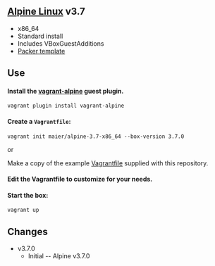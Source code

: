 ## [Alpine Linux](http://alpinelinux.org) v3.7

* x86_64
* Standard install
* Includes VBoxGuestAdditions
* [Packer template](https://github.com/maier/packer-templates/alpine3.7)

## Use

#### Install the [vagrant-alpine](https://github.com/maier/vagrant-alpine) guest plugin.

```
vagrant plugin install vagrant-alpine
```

#### Create a `Vagrantfile`:

```
vagrant init maier/alpine-3.7-x86_64 --box-version 3.7.0
```

or

Make a copy of the example [Vagrantfile](https://github.com/maier/packer-templates/blob/master/alpine3.7/Vagrantfile) supplied with this repository.

#### Edit the Vagrantfile to customize for your needs.

#### Start the box:

```
vagrant up
```

## Changes

* v3.7.0
   * Initial -- Alpine v3.7.0
